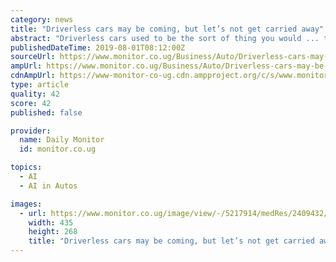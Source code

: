 ```yaml
---
category: news
title: "Driverless cars may be coming, but let’s not get carried away"
abstract: "Driverless cars used to be the sort of thing you would ... the night in 2015 when he signed a contract to lead Toyota’s $1 billion research arm for artificial intelligence and robotics. Toyota’s cars alone, he figured, log perhaps 1 trillion miles ..."
publishedDateTime: 2019-08-01T08:12:00Z
sourceUrl: https://www.monitor.co.ug/Business/Auto/Driverless-cars-may-be-coming--but-let-s-not-get-carried-away/688614-5217908-20nsrvz/index.html
ampUrl: https://www.monitor.co.ug/Business/Auto/Driverless-cars-may-be-coming--but-let-s-not-get-carried-away/688614-5217908-view-asAMP-qg1eg3z/index.html
cdnAmpUrl: https://www-monitor-co-ug.cdn.ampproject.org/c/s/www.monitor.co.ug/Business/Auto/Driverless-cars-may-be-coming--but-let-s-not-get-carried-away/688614-5217908-view-asAMP-qg1eg3z/index.html
type: article
quality: 42
score: 42
published: false

provider:
  name: Daily Monitor
  id: monitor.co.ug

topics:
  - AI
  - AI in Autos

images:
  - url: https://www.monitor.co.ug/image/view/-/5217914/medRes/2409432/-/lwldqy/-/auto06pix.jpg
    width: 435
    height: 268
    title: "Driverless cars may be coming, but let’s not get carried away"
---
```

